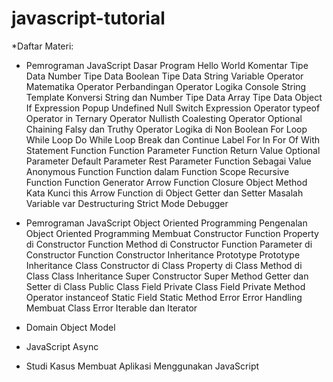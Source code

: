 # javascript-tutorial

*Daftar Materi:
- Pemrograman JavaScript Dasar
  Program Hello World
  Komentar
  Tipe Data Number
  Tipe Data Boolean
  Tipe Data String
  Variable
  Operator Matematika
  Operator Perbandingan
  Operator Logika
  Console
  String Template
  Konversi String dan Number
  Tipe Data Array
  Tipe Data Object
  If Expression
  Popup
  Undefined
  Null
  Switch Expression
  Operator typeof
  Operator in
  Ternary Operator
  Nullisth Coalesting Operator
  Optional Chaining
  Falsy dan Truthy
  Operator Logika di Non Boolean
  For Loop
  While Loop
  Do While Loop
  Break dan Continue
  Label
  For In
  For Of
  With Statement
  Function
  Function Parameter
  Function Return Value
  Optional Parameter
  Default Parameter
  Rest Parameter
  Function Sebagai Value
  Anonymous Function
  Function dalam Function
  Scope
  Recursive Function
  Function Generator
  Arrow Function
  Closure
  Object Method
  Kata Kunci this
  Arrow Function di Object
  Getter dan Setter
  Masalah Variable var
  Destructuring
  Strict Mode
  Debugger
  
- Pemrograman JavaScript Object Oriented Programming
  Pengenalan Object Oriented Programming
  Membuat Constructor Function
  Property di Constructor Function
  Method di Constructor Function
  Parameter di Constructor Function
  Constructor Inheritance
  Prototype
  Prototype Inheritance
  Class
  Constructor di Class
  Property di Class
  Method di Class
  Class Inheritance
  Super Constructor
  Super Method
  Getter dan Setter di Class
  Public Class Field
  Private Class Field
  Private Method
  Operator instanceof
  Static Field
  Static Method
  Error
  Error Handling
  Membuat Class Error
  Iterable dan Iterator
  
- Domain Object Model
- JavaScript Async
- Studi Kasus Membuat Aplikasi Menggunakan JavaScript
